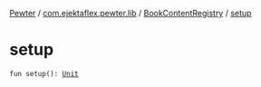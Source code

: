 [Pewter](../../index.md) / [com.ejektaflex.pewter.lib](../index.md) / [BookContentRegistry](index.md) / [setup](./setup.md)

# setup

`fun setup(): `[`Unit`](https://kotlinlang.org/api/latest/jvm/stdlib/kotlin/-unit/index.html)